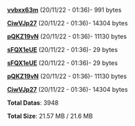 [**vvbxx63m**](/data/vvbxx63m.txt) (20/11/22 - 01:36)- 991 bytes

[**CiwVJp27**](/data/CiwVJp27.txt) (20/11/22 - 01:36)- 14304 bytes

[**pQKZ19vN**](/data/pQKZ19vN.txt) (20/11/22 - 01:36)- 11130 bytes

[**sFQX1eUE**](/data/sFQX1eUE.txt) (20/11/22 - 01:36)- 29 bytes

[**sFQX1eUE**](/data/sFQX1eUE.txt) (20/11/22 - 01:36)- 29 bytes

[**pQKZ19vN**](/data/pQKZ19vN.txt) (20/11/22 - 01:36)- 11130 bytes

[**CiwVJp27**](/data/CiwVJp27.txt) (20/11/22 - 01:36)- 14304 bytes

**Total Datas**: 3948

**Total Size**: 21.57 MB / 21.6 MB